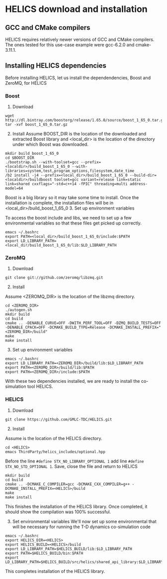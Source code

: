 # HELICS download and installation
## GCC and CMake compilers
HELICS requires relatively newer versions of GCC and CMake compilers. The ones tested for this use-case example were gcc-6.2.0 and cmake-3.11.1.

## Installing HELICS dependencies

Before installing HELICS, let us install the dependendencies, Boost and ZeroMQ, for HELICS 

### Boost
1. Download

```
wget http://dl.bintray.com/boostorg/release/1.65.0/source/boost_1_65_0.tar.gz
tar -xvf boost_1_65_0.tar.gz
```

2. Install
Assume BOOST_DIR is the location of the downloaded and extracted Boost library and <local_dir> is the location of the directory under which Boost was downloaded.
```
mkdir build_boost_1_65_0
cd $BOOST_DIR
./bootstrap.sh --with-toolset=gcc --prefix=<localdir>/build_boost_1_65_0 --with-libraries=system,test,program_options,filesystem,date_time
/b2 install -j4 --prefix=<local_dir>/build_boost_1_65_0 --build-dir=<localdir>/buildboost toolset=gcc variant=release link=static link=shared cxxflags="-std=c++14 -fPIC" threading=multi address-model=64
```

Boost is a big library so it may take some time to install. Once the installation is complete, the installation files will be in <local_dir>/build_boost_1_65_0
3. Set up environment variables

To access the boost include and libs, we need to set up a few environmental variables so that these files get picked up correctly.

```
emacs ~/.bashrc
export PATH=<local_dir>/build_boost_1_65_0/include:$PATH
export LD_LIBRARY_PATH=<local_dir/build_boost_1_65_0/lib:$LD_LIBRARY_PATH
```
### ZeroMQ

1. Download

```
git clone git://github.com/zeromq/libzmq.git
```

2. Install

Assume <ZEROMQ_DIR> is the location of the libzmq directory.

```
cd <ZEROMQ_DIR>
./autogen.sh
mkdir build
cd build
cmake .. -DENABLE_CURVE=OFF -DWITH_PERF_TOOL=OFF -DZMQ_BUILD_TESTS=OFF -DENABLE_CPACK=OFF -DCMAKE_BUILD_TYPE=Release -DCMAKE_INSTALL_PREFIX="<ZEROMQ_DIR>/build"
make
make install
```

3. Set up environment variables
```
emacs ~/.bashrc
export LD_LIBRARY_PATH=<ZEROMQ_DIR>/build/lib:$LD_LIBRARY_PATH
export PATH=<ZEROMQ_DIR>/build/lib:$PATH
export PATH=<ZEROMQ_DIR>/include:$PATH
```

With these two dependencies installed, we are ready to install the co-simulation tool HELICS.

### HELICS
1. Download

```
git clone https://github.com/GMLC-TDC/HELICS.git
```

2. Install

Assume <HELICS> is the location of the HELICS directory.
```
cd <HELICS>
emacs ThirdParty/helics_includes/optional.hpp
```
Before the line ```#define STX_NO_LIBRARY_OPTIONAL 1``` add line ```#define STX_NO_STD_OPTIONAL 1```. Save, close the file and return to HELICS
```
mkdir build
cd build
cmake .. -DCMAKE_C_COMPILER=gcc -DCMAKE_CXX_COMPILER=g++ -DCMAKE_INSTALL_PREFIX=<HELICS>/build
make
make install
```
This finishes the installation of the HELICS library. Once completed, it should show the compilation was 100% successful.

3. Set environmental variables
We'll now set up some environmental that will be necessary for running the T-D dynamics co-simulation code
```
emacs ~/.bashrc
export HELICS_DIR=<HELICS>
export HELICS_BUILD=<HELICS>/build
export LD_LIBRARY_PATH=$HELICS_BUILD/lib:$LD_LIBRARY_PATH
export PATH=$HELICS_BUILD/bin:$PATH
export LD_LIBRARY_PATH=$HELICS_BUILD/src/helics/shared_api_library:$LD_LIBRARY_PATH
```

This completes installation of the HELICS library.


